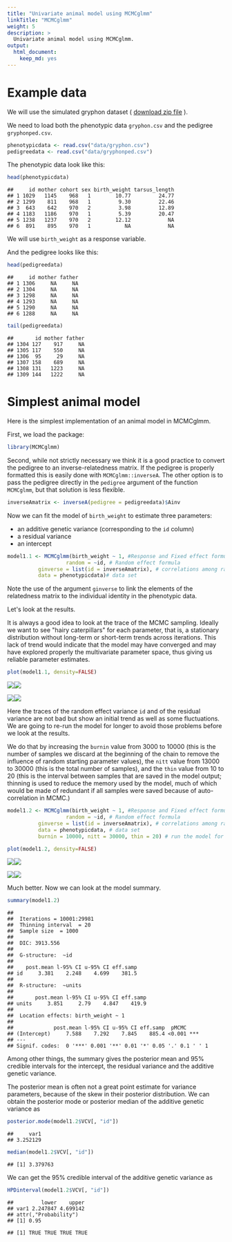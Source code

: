```yaml
---
title: "Univariate animal model using MCMCglmm"
linkTitle: "MCMCglmm"
weight: 5
description: >
  Univariate animal model using MCMCglmm.
output: 
  html_document: 
    keep_md: yes
---
```




# Example data

We will use the simulated gryphon dataset ( [download zip file](/docs/data/gryphons.zip) ).

We need to load both the phenotypic data `gryphon.csv` and the pedigree `gryphonped.csv`.


```r
phenotypicdata <- read.csv("data/gryphon.csv")
pedigreedata <- read.csv("data/gryphonped.csv")
```

The phenotypic data look like this:


```r
head(phenotypicdata)
```

```
##     id mother cohort sex birth_weight tarsus_length
## 1 1029   1145    968   1        10.77         24.77
## 2 1299    811    968   1         9.30         22.46
## 3  643    642    970   2         3.98         12.89
## 4 1183   1186    970   1         5.39         20.47
## 5 1238   1237    970   2        12.12            NA
## 6  891    895    970   1           NA            NA
```

We will use `birth_weight` as a response variable.

And the pedigree looks like this:


```r
head(pedigreedata)
```

```
##     id mother father
## 1 1306     NA     NA
## 2 1304     NA     NA
## 3 1298     NA     NA
## 4 1293     NA     NA
## 5 1290     NA     NA
## 6 1288     NA     NA
```

```r
tail(pedigreedata)
```

```
##       id mother father
## 1304 127    917     NA
## 1305 117    550     NA
## 1306  95     29     NA
## 1307 158    689     NA
## 1308 131   1223     NA
## 1309 144   1222     NA
```


# Simplest animal model

Here is the simplest implementation of an animal model in MCMCglmm. 

First, we load the package:


```r
library(MCMCglmm)
```

Second, while not strictly necessary we think it is a good practice to convert the pedigree to an inverse-relatedness matrix. If the pedigree is properly formatted this is easily done with `MCMCglmm::inverseA`. The other option is to pass the pedigree directly in the `pedigree` argument of the function `MCMCglmm`, but that solution is less flexible.


```r
inverseAmatrix <- inverseA(pedigree = pedigreedata)$Ainv
```

Now we can fit the model of `birth_weight` to estimate three parameters:

* an additive genetic variance (corresponding to the `id` column) 
* a residual variance
* an intercept





```r
model1.1 <- MCMCglmm(birth_weight ~ 1, #Response and Fixed effect formula
                   random = ~id, # Random effect formula
          ginverse = list(id = inverseAmatrix), # correlations among random effect levels (here breeding values)
          data = phenotypicdata)# data set
```

Note the use of the argument `ginverse` to link the elements of the relatedness matrix to the individual identity in the phenotypic data.

Let's look at the results.

It is always a good idea to look at the trace of the MCMC sampling. Ideally we want to see "hairy caterpillars" for each parameter, that is, a stationary distribution without long-term or short-term trends across iterations. This lack of trend would indicate that the model may have converged and may have explored properly the multivariate parameter space, thus giving us reliable parameter estimates.


```r
plot(model1.1, density=FALSE)
```

![](plots/model1.1-plot-1.png)<!-- -->![](plots/model1.1-plot-2.png)<!-- -->

![](model1.1-plot-1.png)<!-- -->![](model1.1-plot-2.png)<!-- -->


Here the traces of the random effect variance `id` and of the residual variance are not bad but show an initial trend as well as some fluctuations. We are going to re-run the model for longer to avoid those problems before we look at the results.

We do that by increasing the `burnin` value from 3000 to 10000 (this is the number of samples we discard at the beginning of the chain to remove the influence of random starting parameter values), the `nitt` value from 13000 to 30000 (this is the total number of samples), and the `thin` value from 10 to 20 (this is the interval between samples that are saved in the model output; thinning is used to reduce the memory used by the model, much of which would be made of redundant if all samples were saved because of auto-correlation in MCMC.)


```r
model1.2 <- MCMCglmm(birth_weight ~ 1, #Response and Fixed effect formula
                   random = ~id, # Random effect formula
          ginverse = list(id = inverseAmatrix), # correlations among random effect levels (here breeding values)
          data = phenotypicdata, # data set
          burnin = 10000, nitt = 30000, thin = 20) # run the model for longer compare to the default
```


```r
plot(model1.2, density=FALSE)
```

![](plots/model1.2-plot-1.png)<!-- -->![](plots/model1.2-plot-2.png)<!-- -->

![](model1.2-plot-1.png)<!-- -->![](model1.2-plot-2.png)<!-- -->

Much better. Now we can look at the model summary.


```r
summary(model1.2)
```

```
## 
##  Iterations = 10001:29981
##  Thinning interval  = 20
##  Sample size  = 1000 
## 
##  DIC: 3913.556 
## 
##  G-structure:  ~id
## 
##    post.mean l-95% CI u-95% CI eff.samp
## id     3.381    2.248    4.699    381.5
## 
##  R-structure:  ~units
## 
##       post.mean l-95% CI u-95% CI eff.samp
## units     3.851     2.79    4.847    419.9
## 
##  Location effects: birth_weight ~ 1 
## 
##             post.mean l-95% CI u-95% CI eff.samp  pMCMC    
## (Intercept)     7.588    7.292    7.845    885.4 <0.001 ***
## ---
## Signif. codes:  0 '***' 0.001 '**' 0.01 '*' 0.05 '.' 0.1 ' ' 1
```

Among other things, the summary gives the posterior mean and 95% credible intervals for the intercept, the residual variance and the additive genetic variance. 

The posterior mean is often not a great point estimate for variance parameters, because of the skew in their posterior distribution. We can  obtain the posterior mode or posterior median of the additive genetic variance as


```r
posterior.mode(model1.2$VCV[, "id"])
```

```
##     var1 
## 3.252129
```

```r
median(model1.2$VCV[, "id"])
```

```
## [1] 3.379763
```

We can get the 95% credible interval of the additive genetic variance as


```r
HPDinterval(model1.2$VCV[, "id"])
```

```
##         lower    upper
## var1 2.247847 4.699142
## attr(,"Probability")
## [1] 0.95
```



```
## [1] TRUE TRUE TRUE TRUE
```
